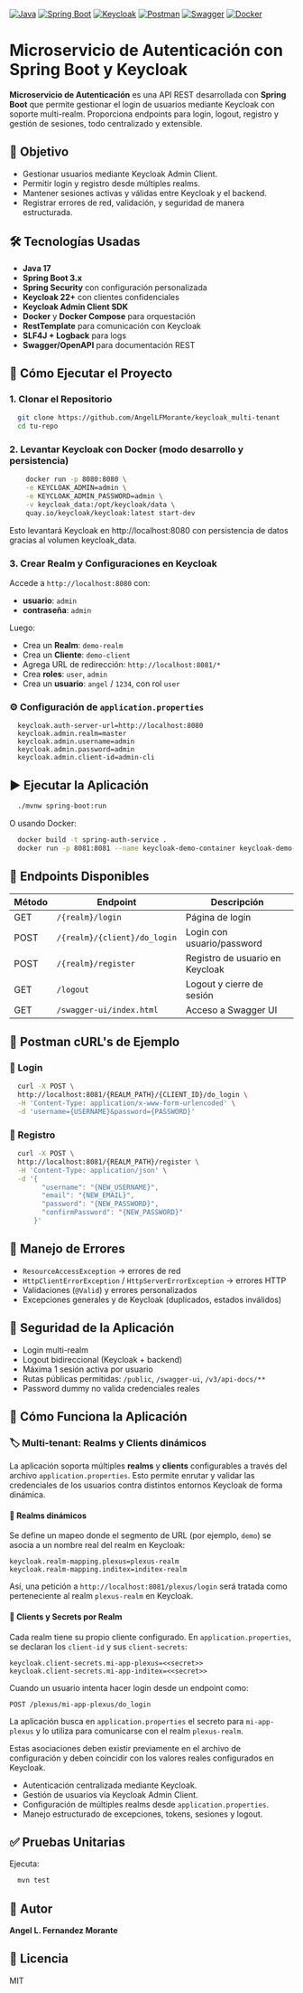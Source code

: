 [![Java](https://img.shields.io/badge/Java-17-007396?style=flat\&logo=java\&logoColor=white)](https://www.java.com/)
[![Spring Boot](https://img.shields.io/badge/Spring_Boot-3-6DB33F?style=flat\&logo=spring-boot\&logoColor=white)](https://spring.io/projects/spring-boot)
[![Keycloak](https://img.shields.io/badge/Keycloak-22+-7C3AED?style=flat\&logo=keycloak\&logoColor=white)](https://www.keycloak.org/)
[![Postman](https://img.shields.io/badge/Postman-FF6C37?style=flat\&logo=postman\&logoColor=white)](https://www.postman.com/)
[![Swagger](https://img.shields.io/badge/Swagger-3-85EA2D?style=flat\&logo=swagger)](https://swagger.io/)
[![Docker](https://img.shields.io/badge/Docker-Container_Ready-2496ED?style=flat\&logo=docker\&logoColor=white)](https://www.docker.com/)

# Microservicio de Autenticación con Spring Boot y Keycloak

**Microservicio de Autenticación** es una API REST desarrollada con **Spring Boot** que permite gestionar el login de usuarios mediante Keycloak con soporte multi-realm. Proporciona endpoints para login, logout, registro y gestión de sesiones, todo centralizado y extensible.

## 📌 Objetivo

* Gestionar usuarios mediante Keycloak Admin Client.
* Permitir login y registro desde múltiples realms.
* Mantener sesiones activas y válidas entre Keycloak y el backend.
* Registrar errores de red, validación, y seguridad de manera estructurada.

## 🛠️ Tecnologías Usadas

* **Java 17**
* **Spring Boot 3.x**
* **Spring Security** con configuración personalizada
* **Keycloak 22+** con clientes confidenciales
* **Keycloak Admin Client SDK**
* **Docker** y **Docker Compose** para orquestación
* **RestTemplate** para comunicación con Keycloak
* **SLF4J + Logback** para logs
* **Swagger/OpenAPI** para documentación REST

## 🚀 Cómo Ejecutar el Proyecto

### 1. Clonar el Repositorio

```bash
  git clone https://github.com/AngelLFMorante/keycloak_multi-tenant
  cd tu-repo
```

### 2. Levantar Keycloak con Docker (modo desarrollo y persistencia)

```bash
    docker run -p 8080:8080 \
    -e KEYCLOAK_ADMIN=admin \
    -e KEYCLOAK_ADMIN_PASSWORD=admin \
    -v keycloak_data:/opt/keycloak/data \
    quay.io/keycloak/keycloak:latest start-dev
```

Esto levantará Keycloak en http://localhost:8080 con persistencia de datos gracias al volumen keycloak_data.

### 3. Crear Realm y Configuraciones en Keycloak

Accede a `http://localhost:8080` con:

* **usuario**: `admin`
* **contraseña**: `admin`

Luego:

* Crea un **Realm**: `demo-realm`
* Crea un **Cliente**: `demo-client`
* Agrega URL de redirección: `http://localhost:8081/*`
* Crea **roles**: `user`, `admin`
* Crea un **usuario**: `angel` / `1234`, con rol `user`

### ⚙️ Configuración de `application.properties`

```properties
  keycloak.auth-server-url=http://localhost:8080
  keycloak.admin.realm=master
  keycloak.admin.username=admin
  keycloak.admin.password=admin
  keycloak.admin.client-id=admin-cli
```

## ▶️ Ejecutar la Aplicación

```bash
  ./mvnw spring-boot:run
```

O usando Docker:

```bash
  docker build -t spring-auth-service .
  docker run -p 8081:8081 --name keycloak-demo-container keycloak-demo-app
```

## 🔐 Endpoints Disponibles

| Método | Endpoint                     | Descripción                     |
| ------ | ---------------------------- | ------------------------------- |
| GET    | `/{realm}/login`             | Página de login                 |
| POST   | `/{realm}/{client}/do_login` | Login con usuario/password      |
| POST   | `/{realm}/register`          | Registro de usuario en Keycloak |
| GET    | `/logout`                    | Logout y cierre de sesión       |
| GET    | `/swagger-ui/index.html`     | Acceso a Swagger UI             |

## 🧪 Postman cURL's de Ejemplo

### 🔑 Login

```bash
  curl -X POST \
  http://localhost:8081/{REALM_PATH}/{CLIENT_ID}/do_login \
  -H 'Content-Type: application/x-www-form-urlencoded' \
  -d 'username={USERNAME}&password={PASSWORD}'
```

### 🧍 Registro

```bash
  curl -X POST \
  http://localhost:8081/{REALM_PATH}/register \
  -H 'Content-Type: application/json' \
  -d '{
        "username": "{NEW_USERNAME}",
        "email": "{NEW_EMAIL}",
        "password": "{NEW_PASSWORD}",
        "confirmPassword": "{NEW_PASSWORD}"
      }'
```

## 🧯 Manejo de Errores

* `ResourceAccessException` → errores de red
* `HttpClientErrorException` / `HttpServerErrorException` → errores HTTP
* Validaciones (`@Valid`) y errores personalizados
* Excepciones generales y de Keycloak (duplicados, estados inválidos)

## 🔐 Seguridad de la Aplicación

* Login multi-realm
* Logout bidireccional (Keycloak + backend)
* Máxima 1 sesión activa por usuario
* Rutas públicas permitidas: `/public`, `/swagger-ui`, `/v3/api-docs/**`
* Password dummy no valida credenciales reales

## 🧠 Cómo Funciona la Aplicación

### 🏷️ Multi-tenant: Realms y Clients dinámicos

La aplicación soporta múltiples **realms** y **clients** configurables a través del archivo `application.properties`. Esto permite enrutar y validar las credenciales de los usuarios contra distintos entornos Keycloak de forma dinámica.

#### 🔁 Realms dinámicos

Se define un mapeo donde el segmento de URL (por ejemplo, `demo`) se asocia a un nombre real del realm en Keycloak:

```properties
keycloak.realm-mapping.plexus=plexus-realm
keycloak.realm-mapping.inditex=inditex-realm
```

Así, una petición a `http://localhost:8081/plexus/login` será tratada como perteneciente al realm `plexus-realm` en Keycloak.

#### 🔑 Clients y Secrets por Realm

Cada realm tiene su propio cliente configurado. En `application.properties`, se declaran los `client-id` y sus `client-secrets`:

```properties
keycloak.client-secrets.mi-app-plexus=<<secret>>
keycloak.client-secrets.mi-app-inditex=<<secret>>
```

Cuando un usuario intenta hacer login desde un endpoint como:

```
POST /plexus/mi-app-plexus/do_login
```

La aplicación busca en `application.properties` el secreto para `mi-app-plexus` y lo utiliza para comunicarse con el realm `plexus-realm`.

Estas asociaciones deben existir previamente en el archivo de configuración y deben coincidir con los valores reales configurados en Keycloak.

* Autenticación centralizada mediante Keycloak.
* Gestión de usuarios vía Keycloak Admin Client.
* Configuración de múltiples realms desde `application.properties`.
* Manejo estructurado de excepciones, tokens, sesiones y logout.

## ✅ Pruebas Unitarias

Ejecuta:

```bash
  mvn test
```

## 👤 Autor

**Angel L. Fernandez Morante**

## 📝 Licencia

MIT
